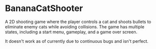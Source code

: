 # BananaCatShooter

A 2D shooting game where the player controls a cat and shoots bullets to eliminate enemy cats while avoiding collisions. The game has multiple states, including a start menu, gameplay, and a game over screen.

It doesn't work as of currently due to continuous bugs and isn't perfect.

